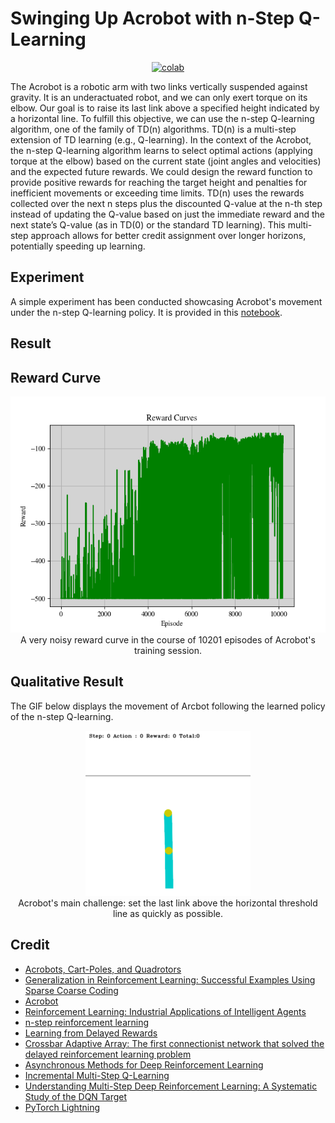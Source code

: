 # Swinging Up Acrobot with n-Step Q-Learning


 <div align="center">
    <a href="https://colab.research.google.com/github/reshalfahsi/swinging-up-acrobot/blob/master/Swinging_Up_Acrobot_with_n_Step_Q_Learning.ipynb"><img src="https://colab.research.google.com/assets/colab-badge.svg" alt="colab"></a>
    <br />
 </div>


The Acrobot is a robotic arm with two links vertically suspended against gravity. It is an underactuated robot, and we can only exert torque on its elbow. Our goal is to raise its last link above a specified height indicated by a horizontal line. To fulfill this objective, we can use the n-step Q-learning algorithm, one of the family of TD(n) algorithms. TD(n) is a multi-step extension of TD learning (e.g., Q-learning). In the context of the Acrobot, the n-step Q-learning algorithm learns to select optimal actions (applying torque at the elbow) based on the current state (joint angles and velocities) and the expected future rewards. We could design the reward function to provide positive rewards for reaching the target height and penalties for inefficient movements or exceeding time limits. TD(n) uses the rewards collected over the next n steps plus the discounted Q-value at the n-th step instead of updating the Q-value based on just the immediate reward and the next state’s Q-value (as in TD(0) or the standard TD learning). This multi-step approach allows for better credit assignment over longer horizons, potentially speeding up learning.


## Experiment


A simple experiment has been conducted showcasing Acrobot's movement under the n-step Q-learning policy. It is provided in this [notebook](https://github.com/reshalfahsi/swinging-up-acrobot/blob/master/Swinging_Up_Acrobot_with_n_Step_Q_Learning.ipynb).


## Result

## Reward Curve

<p align="center"> <img src="https://github.com/reshalfahsi/swinging-up-acrobot/blob/master/assets/reward_curve.png" alt="reward_curve" > <br /> A very noisy reward curve in the course of 10201 episodes of Acrobot's training session. </p>


## Qualitative Result


The GIF below displays the movement of Arcbot following the learned policy of the n-step Q-learning.

<p align="center"> <img src="https://github.com/reshalfahsi/swinging-up-acrobot/blob/master/assets/qualitative_acrobot.gif" alt="qualitative_acrobot" > <br /> Acrobot's main challenge: set the last link above the horizontal threshold line as quickly as possible. </p>


## Credit


- [Acrobots, Cart-Poles, and Quadrotors](https://underactuated.mit.edu/acrobot.html)
- [Generalization in Reinforcement Learning: Successful Examples Using Sparse Coarse Coding](http://incompleteideas.net/papers/sutton-96.pdf)
- [Acrobot](https://gymnasium.farama.org/environments/classic_control/acrobot/)
- [Reinforcement Learning: Industrial Applications of Intelligent Agents](https://rl-book.com/)
- [n-step reinforcement learning](https://gibberblot.github.io/rl-notes/single-agent/n-step.html)
- [Learning from Delayed Rewards](https://www.cs.rhul.ac.uk/~chrisw/new_thesis.pdf)
- [Crossbar Adaptive Array: The first connectionist network that solved the delayed reinforcement learning problem](https://link.springer.com/chapter/10.1007/978-3-7091-6384-9_54)
- [Asynchronous Methods for Deep Reinforcement Learning](https://arxiv.org/pdf/1602.01783)
- [Incremental Multi-Step Q-Learning](https://link.springer.com/article/10.1007/BF00114731)
- [Understanding Multi-Step Deep Reinforcement Learning: A Systematic Study of the DQN Target](https://arxiv.org/pdf/1901.07510)
- [PyTorch Lightning](https://lightning.ai/docs/pytorch/latest/)
